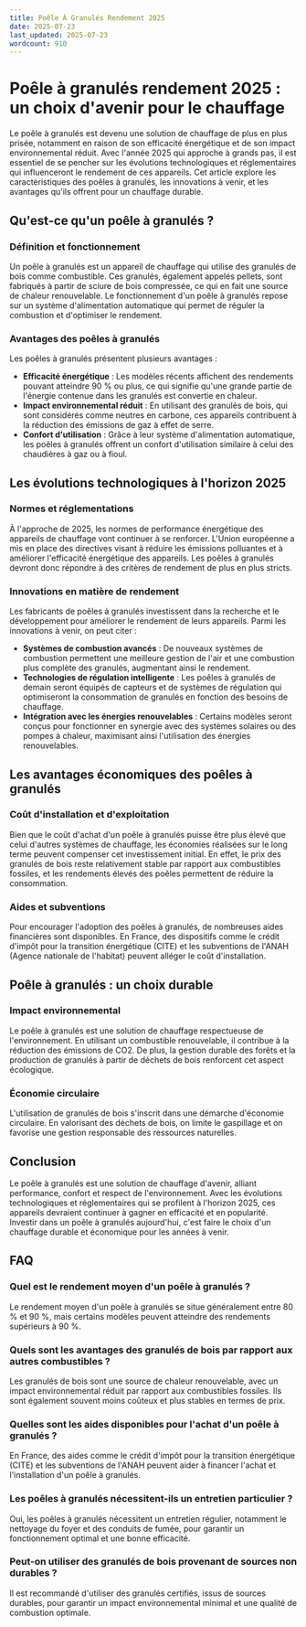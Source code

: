 ```yaml
---
title: Poêle À Granulés Rendement 2025
date: 2025-07-23
last_updated: 2025-07-23
wordcount: 910
---
```


# Poêle à granulés rendement 2025 : un choix d'avenir pour le chauffage

Le poêle à granulés est devenu une solution de chauffage de plus en plus prisée, notamment en raison de son efficacité énergétique et de son impact environnemental réduit. Avec l'année 2025 qui approche à grands pas, il est essentiel de se pencher sur les évolutions technologiques et réglementaires qui influenceront le rendement de ces appareils. Cet article explore les caractéristiques des poêles à granulés, les innovations à venir, et les avantages qu'ils offrent pour un chauffage durable.

## Qu'est-ce qu'un poêle à granulés ?

### Définition et fonctionnement

Un poêle à granulés est un appareil de chauffage qui utilise des granulés de bois comme combustible. Ces granulés, également appelés pellets, sont fabriqués à partir de sciure de bois compressée, ce qui en fait une source de chaleur renouvelable. Le fonctionnement d'un poêle à granulés repose sur un système d'alimentation automatique qui permet de réguler la combustion et d'optimiser le rendement.

### Avantages des poêles à granulés

Les poêles à granulés présentent plusieurs avantages :

- **Efficacité énergétique** : Les modèles récents affichent des rendements pouvant atteindre 90 % ou plus, ce qui signifie qu'une grande partie de l'énergie contenue dans les granulés est convertie en chaleur.
- **Impact environnemental réduit** : En utilisant des granulés de bois, qui sont considérés comme neutres en carbone, ces appareils contribuent à la réduction des émissions de gaz à effet de serre.
- **Confort d'utilisation** : Grâce à leur système d'alimentation automatique, les poêles à granulés offrent un confort d'utilisation similaire à celui des chaudières à gaz ou à fioul.

## Les évolutions technologiques à l'horizon 2025

### Normes et réglementations

À l'approche de 2025, les normes de performance énergétique des appareils de chauffage vont continuer à se renforcer. L'Union européenne a mis en place des directives visant à réduire les émissions polluantes et à améliorer l'efficacité énergétique des appareils. Les poêles à granulés devront donc répondre à des critères de rendement de plus en plus stricts.

### Innovations en matière de rendement

Les fabricants de poêles à granulés investissent dans la recherche et le développement pour améliorer le rendement de leurs appareils. Parmi les innovations à venir, on peut citer :

- **Systèmes de combustion avancés** : De nouveaux systèmes de combustion permettent une meilleure gestion de l'air et une combustion plus complète des granulés, augmentant ainsi le rendement.
- **Technologies de régulation intelligente** : Les poêles à granulés de demain seront équipés de capteurs et de systèmes de régulation qui optimiseront la consommation de granulés en fonction des besoins de chauffage.
- **Intégration avec les énergies renouvelables** : Certains modèles seront conçus pour fonctionner en synergie avec des systèmes solaires ou des pompes à chaleur, maximisant ainsi l'utilisation des énergies renouvelables.

## Les avantages économiques des poêles à granulés

### Coût d'installation et d'exploitation

Bien que le coût d'achat d'un poêle à granulés puisse être plus élevé que celui d'autres systèmes de chauffage, les économies réalisées sur le long terme peuvent compenser cet investissement initial. En effet, le prix des granulés de bois reste relativement stable par rapport aux combustibles fossiles, et les rendements élevés des poêles permettent de réduire la consommation.

### Aides et subventions

Pour encourager l'adoption des poêles à granulés, de nombreuses aides financières sont disponibles. En France, des dispositifs comme le crédit d'impôt pour la transition énergétique (CITE) et les subventions de l'ANAH (Agence nationale de l'habitat) peuvent alléger le coût d'installation.

## Poêle à granulés : un choix durable

### Impact environnemental

Le poêle à granulés est une solution de chauffage respectueuse de l'environnement. En utilisant un combustible renouvelable, il contribue à la réduction des émissions de CO2. De plus, la gestion durable des forêts et la production de granulés à partir de déchets de bois renforcent cet aspect écologique.

### Économie circulaire

L'utilisation de granulés de bois s'inscrit dans une démarche d'économie circulaire. En valorisant des déchets de bois, on limite le gaspillage et on favorise une gestion responsable des ressources naturelles.

## Conclusion

Le poêle à granulés est une solution de chauffage d'avenir, alliant performance, confort et respect de l'environnement. Avec les évolutions technologiques et réglementaires qui se profilent à l'horizon 2025, ces appareils devraient continuer à gagner en efficacité et en popularité. Investir dans un poêle à granulés aujourd'hui, c'est faire le choix d'un chauffage durable et économique pour les années à venir.

## FAQ

### Quel est le rendement moyen d'un poêle à granulés ?

Le rendement moyen d'un poêle à granulés se situe généralement entre 80 % et 90 %, mais certains modèles peuvent atteindre des rendements supérieurs à 90 %.

### Quels sont les avantages des granulés de bois par rapport aux autres combustibles ?

Les granulés de bois sont une source de chaleur renouvelable, avec un impact environnemental réduit par rapport aux combustibles fossiles. Ils sont également souvent moins coûteux et plus stables en termes de prix.

### Quelles sont les aides disponibles pour l'achat d'un poêle à granulés ?

En France, des aides comme le crédit d'impôt pour la transition énergétique (CITE) et les subventions de l'ANAH peuvent aider à financer l'achat et l'installation d'un poêle à granulés.

### Les poêles à granulés nécessitent-ils un entretien particulier ?

Oui, les poêles à granulés nécessitent un entretien régulier, notamment le nettoyage du foyer et des conduits de fumée, pour garantir un fonctionnement optimal et une bonne efficacité.

### Peut-on utiliser des granulés de bois provenant de sources non durables ?

Il est recommandé d'utiliser des granulés certifiés, issus de sources durables, pour garantir un impact environnemental minimal et une qualité de combustion optimale.